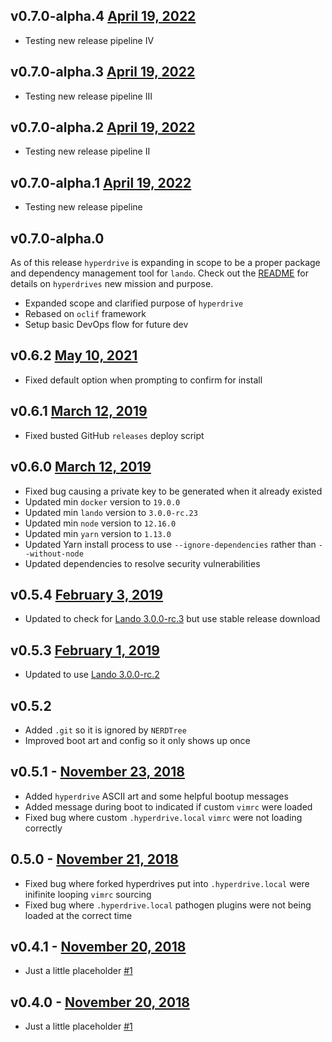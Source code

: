 ## v0.7.0-alpha.4 [April 19, 2022](https://github.com/lando/hyperdrive/releases/tag/v0.7.0-alpha.3)

* Testing new release pipeline IV

## v0.7.0-alpha.3 [April 19, 2022](https://github.com/lando/hyperdrive/releases/tag/v0.7.0-alpha.3)

* Testing new release pipeline III

## v0.7.0-alpha.2 [April 19, 2022](https://github.com/lando/hyperdrive/releases/tag/v0.7.0-alpha.2)

* Testing new release pipeline II

## v0.7.0-alpha.1 [April 19, 2022](https://github.com/lando/hyperdrive/releases/tag/v0.7.0-alpha.1)

* Testing new release pipeline

v0.7.0-alpha.0
--------------

As of this release `hyperdrive` is expanding in scope to be a proper package and dependency management tool for `lando`. Check out the [README](https://github.com/lando/hyperdrive/blob/main/README.md) for details on `hyperdrives` new mission and purpose.

* Expanded scope and clarified purpose of `hyperdrive`
* Rebased on `oclif` framework
* Setup basic DevOps flow for future dev

v0.6.2 [May 10, 2021](https://github.com/lando/hyperdrive/releases/tag/v0.6.2)
---------------------

* Fixed default option when prompting to confirm for install

v0.6.1 [March 12, 2019](https://github.com/lando/hyperdrive/releases/tag/v0.6.1)
-----------------------

* Fixed busted GitHub `releases` deploy script

v0.6.0 [March 12, 2019](https://github.com/lando/hyperdrive/releases/tag/v0.6.0)
-----------------------

* Fixed bug causing a private key to be generated when it already existed
* Updated min `docker` version to `19.0.0`
* Updated min `lando` version to `3.0.0-rc.23`
* Updated min `node` version to `12.16.0`
* Updated min `yarn` version to `1.13.0`
* Updated Yarn install process to use `--ignore-dependencies` rather than `--without-node`
* Updated dependencies to resolve security vulnerabilities

v0.5.4 [February 3, 2019](https://github.com/lando/hyperdrive/releases/tag/v0.5.4)
-------------------------

* Updated to check for [Lando 3.0.0-rc.3](https://github.com/lando/lando/releases) but use stable release download

v0.5.3 [February 1, 2019](https://github.com/lando/hyperdrive/releases/tag/v0.5.3)
-------------------------

* Updated to use [Lando 3.0.0-rc.2](https://github.com/lando/lando/releases)

v0.5.2
------

* Added `.git` so it is ignored by `NERDTree`
* Improved boot art and config so it only shows up once

v0.5.1 - [November 23, 2018](https://github.com/lando/hyperdrive/releases/tag/v0.5.1)
----------------------------

* Added `hyperdrive` ASCII art and some helpful bootup messages
* Added message during boot to indicated if custom `vimrc` were loaded
* Fixed bug where custom `.hyperdrive.local` `vimrc` were not loading correctly

0.5.0 - [November 21, 2018](https://github.com/lando/hyperdrive/releases/tag/v0.5.0)
----------------------------

* Fixed bug where forked hyperdrives put into `.hyperdrive.local` were inifinite looping `vimrc` sourcing
* Fixed bug where `.hyperdrive.local` pathogen plugins were not being loaded at the correct time

v0.4.1 - [November 20, 2018](https://github.com/lando/hyperdrive/releases/tag/v0.4.1)
----------------------------

* Just a little placeholder [#1](https://github.com/lando/hyperdrive/issues/1)

v0.4.0 - [November 20, 2018](https://github.com/lando/hyperdrive/releases/tag/v0.4.0)
----------------------------

* Just a little placeholder [#1](https://github.com/lando/hyperdrive/issues/1)

